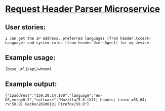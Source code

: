 # [Request Header Parser Microservice](https://www.freecodecamp.org/learn/apis-and-microservices/apis-and-microservices-projects/request-header-parser-microservice)

## User stories:

    I can get the IP address, preferred languages (from header Accept-Language) and system infos (from header User-Agent) for my device.

## Example usage:

    [base_url]/api/whoami

## Example output:

    {"ipaddress":"159.20.14.100","language":"en-US,en;q=0.5","software":"Mozilla/5.0 (X11; Ubuntu; Linux x86_64; rv:50.0) Gecko/20100101 Firefox/50.0"}
